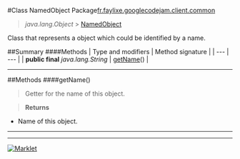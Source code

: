 #Class NamedObject
Package[fr.faylixe.googlecodejam.client.common](README.md)<br>

> *java.lang.Object* > [NamedObject](NamedObject.md)

Class that represents a object which
 could be identified by a name.

##Summary
####Methods
| Type and modifiers | Method signature |
| --- | --- |
| **public final** *java.lang.String* | [getName](#getname)() |

---


##Methods
####getName()
> Getter for the name of this object.

> **Returns**
* Name of this object.


---

---

[![Marklet](https://img.shields.io/badge/Generated%20by-Marklet-green.svg)](https://github.com/Faylixe/marklet)